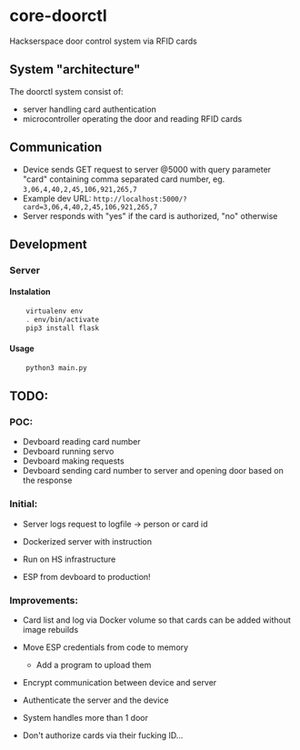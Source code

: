 # core-doorctl
Hackserspace door control system via RFID cards

## System "architecture"

The doorctl system consist of:
- server handling card authentication
- microcontroller operating the door and reading RFID cards

## Communication

- Device sends GET request to server @5000 with query parameter "card" containing comma separated card number, eg. ```3,06,4,40,2,45,106,921,265,7```
- Example dev URL: ```http://localhost:5000/?card=3,06,4,40,2,45,106,921,265,7```
- Server responds with "yes" if the card is authorized, "no" otherwise

## Development

### Server

#### Instalation

```sh
    virtualenv env
    . env/bin/activate
    pip3 install flask
```

#### Usage

```sh
    python3 main.py
```

## TODO:

### POC:

- Devboard reading card number
- Devboard running servo
- Devboard making requests
- Devboard sending card number to server and opening door based on the response

### Initial:

- Server logs request to logfile -> person or card id
- Dockerized server with instruction
- Run on HS infrastructure

- ESP from devboard to production!

### Improvements:

- Card list and log via Docker volume so that cards can be added without image rebuilds
- Move ESP credentials from code to memory
    - Add a program to upload them

- Encrypt communication between device and server
- Authenticate the server and the device
- System handles more than 1 door
- Don't authorize cards via their fucking ID...

